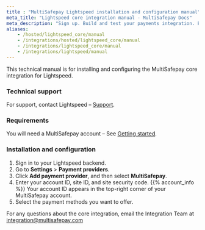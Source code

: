 ```yaml
---
title : "MultiSafepay Lightspeed installation and configuration manual"
meta_title: "Lightspeed core integration manual - MultiSafepay Docs"
meta_description: "Sign up. Build and test your payments integration. Explore our products and services. Use our API Reference, SDKs, and wrappers. Get support."
aliases: 
    - /hosted/lightspeed_core/manual
    - /integrations/hosted/lightspeed_core/manual
    - /integrations/lightspeed_core/manual
    - /integrations/lightspeed/manual
---
```


This technical manual is for installing and configuring the MultiSafepay core integration for Lightspeed.

### Technical support
For support, contact Lightspeed – [Support](https://www.lightspeedhq.nl/support).

### Requirements
You will need a MultiSafepay account – See [Getting started](/getting-started/).

### Installation and configuration
1. Sign in to your Lightspeed backend.
2. Go to **Settings** > **Payment providers**.
2. Click **Add payment provider**, and then select **MultiSafepay**.
3. Enter your account ID, site ID, and site security code. {{% account_info %}}
Your account ID appears in the top-right corner of your MultiSafepay account.
4. Select the payment methods you want to offer.

For any questions about the core integration, email the Integration Team at <integration@multisafepay.com>
